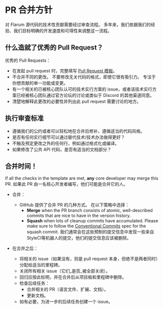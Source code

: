 # PR 合并方针

对 Flarum 源代码的技术性贡献需要经过审查流程。 多年来，我们依据我们的经验、我们目标明确的开发速度和可得性来调整这一流程。

## 什么造就了优秀的 Pull Request？

优秀的 Pull Requests：

- 在发起 pull request 时，完整填写 [Pull Request 模板](https://github.com/flarum/.github/blob/main/PULL_REQUEST_TEMPLATE.md)。
- 不合并不同的更改。 不要修改无关代码的格式，即使它很有吸引力。 专注于你想贡献的单一功能或变更。
- 有一个相关的已被核心团队认可的技术实行方案的 issue，或者该技术实行方案已经被核心团队通过官方论坛的讨论或类似于 Discord 的其他渠道同意。
- 清楚地解释此更改的必要性并列出此 pull request 需要讨论的地方。

## 执行审查标准

- 遵循我们的公约或者可以轻松地在合并后修补，遵循适当的代码风格。
- 是否有任何实行细节可以通过替代技术/技术办法做得更好？
- 不触及预定更改之外的任何行，例如通过格式化或编译。
- 如果修改了公共 API 代码，是否有适当的文档部分？

## 合并时间！

If all the checks in the template are met, **any** core developer may merge this PR. 如果此 PR 由一名核心开发者编写，他们可能是合并它的人。

- 合并：
  - GitHub 提供了合并 PR 的几种方式。 在以下策略中选择：
    - **Merge** when the PR branch consists of atomic, well-described commits that are nice to have in the version history.
    - **Squash** when lots of cleanup commits have accumulated. Please make sure to follow the [Conventional Commits](https://www.conventionalcommits.org/en/v1.0.0/#summary) spec for the squash commit. 我们通常会在这些预制的提交信息中发现一些来自StyleCI等机器人的提交，他们的提交信息应该被删除。

- 在合并之后：
  - 将相关的 issue（如果没有，则是 pull request 本身，但绝不是两者同时）分配给适当的里程碑。
  - 关闭所有相关 issue（它们_是否_被全部关闭）。
  - 回归应按此标明，并在合并后从项目板和里程碑中删除。
  - 检查后续任务：
    - 合并相关的 PR（语言文件、扩展、文档）。
    - 更新文档。
  - 如有必要，为进一步的后续任务创建一个 issue。

